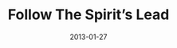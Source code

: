 ---
title: "Follow The Spirit’s Lead"
speaker: "Greg Lee"
date: "2013-01-27"
sermonUrl: "//35.190.93.184/sermons/20130127_dr_greg_lee_following_the_spirits_lead.mp3"
---